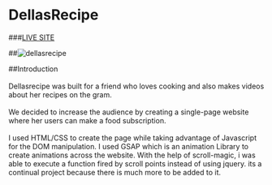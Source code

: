 # DellasRecipe

###[LIVE SITE](https://dellasrecipe.netlify.app)

##![dellasrecipe](https://i.postimg.cc/W4L6pJW5/dellasrecipe.png)

##Introduction <br/><br/>
Dellasrecipe was built for a friend who loves cooking and also makes videos about her recipes on the gram.<br/><br/>
We decided to increase the audience by creating a single-page website where her users can make a food subscription.<br /><br/>
I used HTML/CSS to create the page while taking advantage of Javascript for the DOM manipulation. I used GSAP which is an animation Library to create animations across the website. With the help of scroll-magic, i was able to execute a function fired by scroll points instead of using jquery. its a continual project because there is much more to be added to it.
